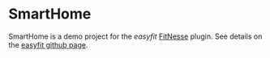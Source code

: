 SmartHome
=========
SmartHome is a demo project for the *easyfit* [FitNesse](http://fitnesse.org/) plugin. See details on the [easyfit github page](https://github.com/nikoudel/easyfit).